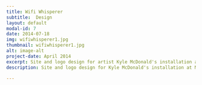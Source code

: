 ```yaml
---
title: Wifi Whisperer
subtitle:  Design
layout: default
modal-id: 7
date: 2014-07-18
img: wifiwhisperer1.jpg
thumbnail: wifiwhisperer1.jpg
alt: image-alt
project-date: April 2014
excerpt: Site and logo design for artist Kyle McDonald's installation at Moogfest. Wifi Whisperer collected data from thousands of devices&#58; what kind of device, what networks they've been connected to, which websites they visit, even the remaining battery life.
description: Site and logo design for Kyle McDonald's installation at Moogfest. Wifi Whisperer collected data from thousands of devices &#58; what kind of device, what networks they've been connected to, which websites they visit, even the remaining battery life.<p>Project featured on <a href="http://www.wired.com/2016/06/wifi-whisperer-stalks-phones-data-creepiest-way-possible" alt="‘Wifi Whisperer’ Siphons Your Data in the Creepiest Way Possible" target="_blank">Wired</a> and <a href="www.coolhunting.com/design/kyle-mcdonald-wifi-whisperer-installation-moogfest-2016" alt="Wifi Whisperer at Moogfest 2016" target="_blank">Cool Hunting</a>.</p><p><img src="img/portfolio/wifiwhisperer4.jpg" alt="Wifi Whisperer"/></p><p><img src="img/portfolio/wifiwhisperer3.jpg" alt="Wifi Whisperer"/></p><p><img src="img/portfolio/wifiwhisperer2.jpg" alt="Wifi Whisperer"/></p>

---
```

